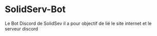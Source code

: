 # SolidServ-Bot

Le Bot Discord de SolidSev
il a pour objectif de lié le site internet et le serveur discord